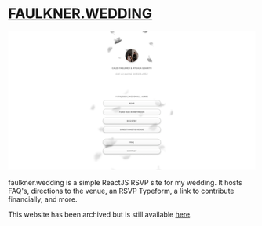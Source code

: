 # [FAULKNER.WEDDING](https://faulkner.wedding)

![preview](public/images/faulkner.wedding.png)

faulkner.wedding is a simple ReactJS RSVP site for my wedding. It hosts FAQ's, directions to the venue, an RSVP Typeform, a link to contribute financially, and more.

This website has been archived but is still available [here](https://star-scope.github.io/faulkner.wedding/).